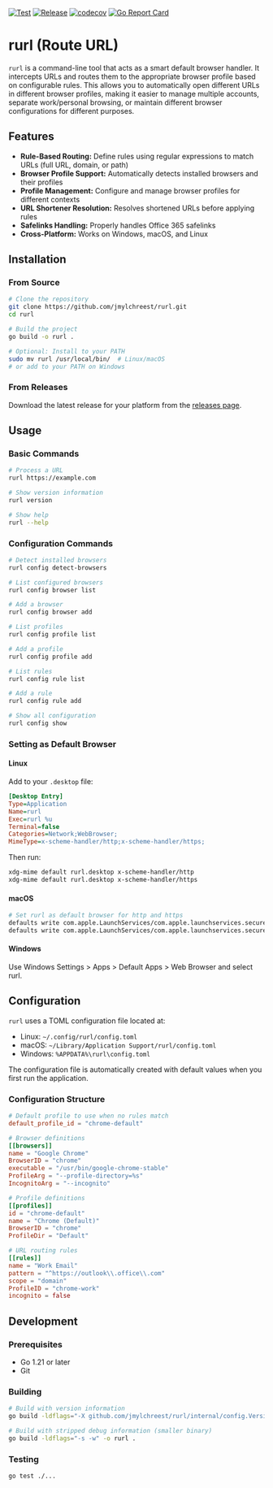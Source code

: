 [![Test](https://github.com/jmylchreest/rurl/actions/workflows/test.yml/badge.svg)](https://github.com/jmylchreest/rurl/actions/workflows/test.yml)
[![Release](https://github.com/jmylchreest/rurl/actions/workflows/release.yml/badge.svg)](https://github.com/jmylchreest/rurl/actions/workflows/release.yml)
[![codecov](https://codecov.io/gh/jmylchreest/rurl/branch/main/graph/badge.svg)](https://codecov.io/gh/jmylchreest/rurl)
[![Go Report Card](https://goreportcard.com/badge/github.com/jmylchreest/rurl)](https://goreportcard.com/report/github.com/jmylchreest/rurl)

# rurl (Route URL)

`rurl` is a command-line tool that acts as a smart default browser handler. It intercepts URLs and routes them to the appropriate browser profile based on configurable rules. This allows you to automatically open different URLs in different browser profiles, making it easier to manage multiple accounts, separate work/personal browsing, or maintain different browser configurations for different purposes.

## Features

* **Rule-Based Routing:** Define rules using regular expressions to match URLs (full URL, domain, or path)
* **Browser Profile Support:** Automatically detects installed browsers and their profiles
* **Profile Management:** Configure and manage browser profiles for different contexts
* **URL Shortener Resolution:** Resolves shortened URLs before applying rules
* **Safelinks Handling:** Properly handles Office 365 safelinks
* **Cross-Platform:** Works on Windows, macOS, and Linux

## Installation

### From Source
```bash
# Clone the repository
git clone https://github.com/jmylchreest/rurl.git
cd rurl

# Build the project
go build -o rurl .

# Optional: Install to your PATH
sudo mv rurl /usr/local/bin/  # Linux/macOS
# or add to your PATH on Windows
```

### From Releases
Download the latest release for your platform from the [releases page](https://github.com/jmylchreest/rurl/releases).

## Usage

### Basic Commands
```bash
# Process a URL
rurl https://example.com

# Show version information
rurl version

# Show help
rurl --help
```

### Configuration Commands
```bash
# Detect installed browsers
rurl config detect-browsers

# List configured browsers
rurl config browser list

# Add a browser
rurl config browser add

# List profiles
rurl config profile list

# Add a profile
rurl config profile add

# List rules
rurl config rule list

# Add a rule
rurl config rule add

# Show all configuration
rurl config show
```

### Setting as Default Browser

#### Linux
Add to your `.desktop` file:
```ini
[Desktop Entry]
Type=Application
Name=rurl
Exec=rurl %u
Terminal=false
Categories=Network;WebBrowser;
MimeType=x-scheme-handler/http;x-scheme-handler/https;
```

Then run:
```bash
xdg-mime default rurl.desktop x-scheme-handler/http
xdg-mime default rurl.desktop x-scheme-handler/https
```

#### macOS
```bash
# Set rurl as default browser for http and https
defaults write com.apple.LaunchServices/com.apple.launchservices.secure LSHandlers -array-add '{LSHandlerRoleAll=com.yourcompany.rurl;LSHandlerURLScheme=http;}'
defaults write com.apple.LaunchServices/com.apple.launchservices.secure LSHandlers -array-add '{LSHandlerRoleAll=com.yourcompany.rurl;LSHandlerURLScheme=https;}'
```

#### Windows
Use Windows Settings > Apps > Default Apps > Web Browser and select rurl.

## Configuration

`rurl` uses a TOML configuration file located at:
* Linux: `~/.config/rurl/config.toml`
* macOS: `~/Library/Application Support/rurl/config.toml`
* Windows: `%APPDATA%\rurl\config.toml`

The configuration file is automatically created with default values when you first run the application.

### Configuration Structure
```toml
# Default profile to use when no rules match
default_profile_id = "chrome-default"

# Browser definitions
[[browsers]]
name = "Google Chrome"
BrowserID = "chrome"
executable = "/usr/bin/google-chrome-stable"
ProfileArg = "--profile-directory=%s"
IncognitoArg = "--incognito"

# Profile definitions
[[profiles]]
id = "chrome-default"
name = "Chrome (Default)"
BrowserID = "chrome"
ProfileDir = "Default"

# URL routing rules
[[rules]]
name = "Work Email"
pattern = "^https://outlook\\.office\\.com"
scope = "domain"
ProfileID = "chrome-work"
incognito = false
```

## Development

### Prerequisites
* Go 1.21 or later
* Git

### Building
```bash
# Build with version information
go build -ldflags="-X github.com/jmylchreest/rurl/internal/config.Version=$(git describe --tags) -X github.com/jmylchreest/rurl/internal/config.Commit=$(git rev-parse HEAD) -X github.com/jmylchreest/rurl/internal/config.Date=$(date -u +%Y-%m-%dT%H:%M:%SZ)" -o rurl .

# Build with stripped debug information (smaller binary)
go build -ldflags="-s -w" -o rurl .
```

### Testing
```bash
go test ./...
```
